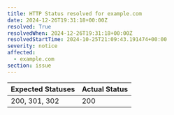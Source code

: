 ```yaml
---
title: HTTP Status resolved for example.com
date: 2024-12-26T19:31:18+00:00Z
resolved: True
resolvedWhen: 2024-12-26T19:31:18+00:00Z
resolvedStartTime: 2024-10-25T21:09:43.191474+00:00
severity: notice
affected:
  - example.com
section: issue
---
```


| Expected Statuses | Actual Status  |
|-------------------|----------------|
| 200, 301, 302 | 200 |
